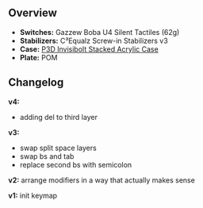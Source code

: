 ## Overview
* **Switches:** Gazzew Boba U4 Silent Tactiles (62g)
* **Stabilizers:** C³Equalz Screw-in Stabilizers v3
* **Case:** [P3D Invisibolt Stacked Acrylic Case](https://p3dstore.com/products/cervello-invisibolt-acrylic-keyboard-case-and-pcb)
* **Plate:** POM

## Changelog
**v4:**
- adding del to third layer

**v3:**
- swap split space layers
- swap bs and tab
- replace second bs with semicolon

**v2:**
arrange modifiers in a way that actually makes sense

**v1:**
init keymap